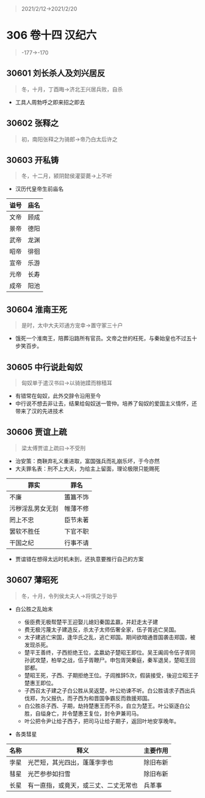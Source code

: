 > 2021/2/12->2021/2/20

# 306 卷十四 汉纪六

> -177->-170

## 30601 刘长杀人及刘兴居反
> 冬，十月，丁酉晦->济北王兴居兵败，自杀
- 工具人周勃呼之即来招之即去

## 30602 张释之
> 初，南阳张释之为骑郎->帝乃白太后许之

## 30603 开私铸
> 冬，十二月，颍阴懿侯灌婴薨->上不听

- 汉历代皇帝生前庙名

谥号|庙名
--|--
文帝|顾成
景帝|德阳
武帝|龙渊
昭帝|徘徊
宣帝|乐游
元帝|长寿
成帝|阳池

## 30604 淮南王死
> 是时，太中大夫邓通方宠幸->置守冢三十户

- 饿死一个淮南王，陪葬沿路所有官员。文帝之世的枉死，与秦始皇也不过五十步笑百步。

## 30605 中行说赴匈奴
> 匈奴单于遣汉书曰->以骑驰蹂而稼穑耳

- 有错常在匈奴，此外交辞令沿用至今
- 中行说不想去非让去，结果给匈奴送一管仲。培养了匈奴的爱国主义情怀，还带来了汉的先进技术

## 30606 贾谊上疏
> 梁太傅贾谊上疏曰->不受刑

- 治安策：商鞅弃礼义重进取，富国强兵而礼崩乐坏，于今亦然
- 大夫罪名表：刑不上大夫，为给主上留面，理论极限只能赐死

罪实|罪名
--|--
不廉|簠簋不饰
污秽淫乱男女无别|帷薄不修
罔上不忠|臣节未著
罢软不胜任|下官不职
干国之纪|行事不请

- 贾谊错在想得太远时机未到，还执意要推行自己的方案

## 30607 薄昭死
> 冬，十月，令列侯太夫人->将慎之于始乎

- 白公胜之乱始末
  - 佞臣费无极帮楚平王迎娶儿媳妇秦国孟嬴，并赶走太子建
  - 费无极污蔑太子建造反，杀太子太师伍奢全家，伍子胥逃亡吴国。
  - 太子建逃亡宋国，逢华氏之乱，逃亡郑国。期间欲暗通晋国袭击郑国，被发现杀死。
  - 楚平王善终，子西拒绝王位，孟嬴幼子楚昭王即位。吴王阖闾令伍子胥同孙武攻楚，柏举之战，伍子胥鞭尸。申包胥哭秦庭，秦军退吴，楚昭王回郢都。
  - 楚昭王死，子西、子期拒绝王位。子闾推辞5次，假装接受，後迎立昭王子楚惠王即位。
  - 子西召太子建之子白公胜从吴返楚，叶公劝谏不听。白公胜请求子西出兵伐郑，为父报仇，而子西为和晋国争霸反而救援郑国。
  - 白公胜杀子西、子期，劫持楚惠王而不杀，自立为楚王。叶公驱逐白公胜，自缢身亡，并令楚惠王复位，封令尹兼司马。
  - 叶公把令尹让给子西子，把司马让给子期子，返回叶地安享晚年。

- 各类彗星

名称|释义|主要作用
--|--|--
孛星|光芒短，其光四出，蓬蓬孛孛也|除旧布新
彗星|光芒参参如扫雪|除旧布新
长星|有一直指，或竟天，或三丈、二丈无常也|兵革事
